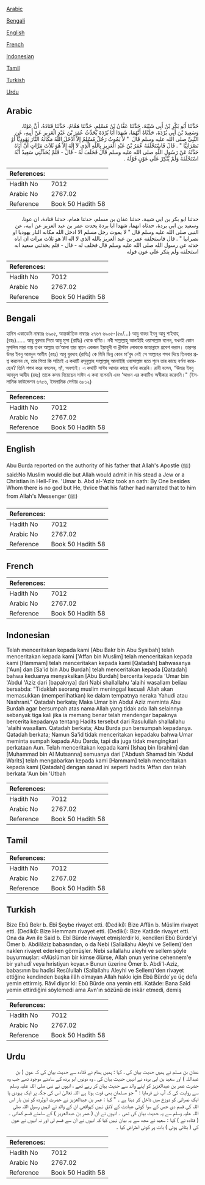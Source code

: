 [Arabic](#arabic)

[Bengali](#bengali)

[English](#english)

[French](#french)

[Indonesian](#indonesian)

[Tamil](#tamil)

[Turkish](#turkish)

[Urdu](#urdu)

## Arabic


<div dir="rtl" lang="ar" style={{fontSize:'larger',backgroundColor:'#f8f9fa',padding:20}}>
حَدَّثَنَا أَبُو بَكْرِ بْنُ أَبِي شَيْبَةَ، حَدَّثَنَا عَفَّانُ بْنُ مُسْلِمٍ، حَدَّثَنَا هَمَّامٌ، حَدَّثَنَا قَتَادَةُ، أَنَّ عَوْنًا، وَسَعِيدَ بْنَ أَبِي بُرْدَةَ، حَدَّثَاهُ أَنَّهُمَا، شَهِدَا أَبَا بُرْدَةَ يُحَدِّثُ عُمَرَ بْنَ عَبْدِ الْعَزِيزِ عَنْ أَبِيهِ، عَنِ النَّبِيِّ صلى الله عليه وسلم قَالَ ‏ "‏ لاَ يَمُوتُ رَجُلٌ مُسْلِمٌ إِلاَّ أَدْخَلَ اللَّهُ مَكَانَهُ النَّارَ يَهُودِيًّا أَوْ نَصْرَانِيًّا ‏"‏ ‏.‏ قَالَ فَاسْتَحْلَفَهُ عُمَرُ بْنُ عَبْدِ الْعَزِيزِ بِاللَّهِ الَّذِي لاَ إِلَهَ إِلاَّ هُوَ ثَلاَثَ مَرَّاتٍ أَنَّ أَبَاهُ حَدَّثَهُ عَنْ رَسُولِ اللَّهِ صلى الله عليه وسلم قَالَ فَحَلَفَ لَهُ - قَالَ - فَلَمْ يُحَدِّثْنِي سَعِيدٌ أَنَّهُ اسْتَحْلَفَهُ وَلَمْ يُنْكِرْ عَلَى عَوْنٍ قَوْلَهُ ‏.‏
</div>
<div style={{backgroundColor:'#f8f9fa',padding:20, marginBottom: 10}}><table> <thead> <tr> <th>References:</th> <th></th> </tr> </thead> <tbody><tr><td>Hadith No</td><td>7012</td></tr><tr><td>Arabic No</td><td>2767.02</td></tr><tr><td>Reference</td><td>Book 50 Hadith 58</td></tr></tbody></table></div>


<div dir="rtl" lang="ar" style={{fontSize:'larger',backgroundColor:'#f8f9fa',padding:20}}>
حدثنا ابو بكر بن ابي شيبة، حدثنا عفان بن مسلم، حدثنا همام، حدثنا قتادة، ان عونا، وسعيد بن ابي بردة، حدثاه انهما، شهدا ابا بردة يحدث عمر بن عبد العزيز عن ابيه، عن النبي صلى الله عليه وسلم قال " لا يموت رجل مسلم الا ادخل الله مكانه النار يهوديا او نصرانيا " . قال فاستحلفه عمر بن عبد العزيز بالله الذي لا اله الا هو ثلاث مرات ان اباه حدثه عن رسول الله صلى الله عليه وسلم قال فحلف له - قال - فلم يحدثني سعيد انه استحلفه ولم ينكر على عون قوله
</div>
<div style={{backgroundColor:'#f8f9fa',padding:20, marginBottom: 10}}><table> <thead> <tr> <th>References:</th> <th></th> </tr> </thead> <tbody><tr><td>Hadith No</td><td>7012</td></tr><tr><td>Arabic No</td><td>2767.02</td></tr><tr><td>Reference</td><td>Book 50 Hadith 58</td></tr></tbody></table></div>

## Bengali


<div dir="ltr" lang="bn" style={{fontSize:'larger',backgroundColor:'#f8f9fa',padding:20}}>
হাদিস একাডেমি নাম্বারঃ ৬৯০৫, আন্তর্জাতিক নাম্বারঃ ২৭৬৭ ৬৯০৫-(৫০/…) আবু বাকর ইবনু আবু শাইবাহ্ (রহঃ)...... আবূ বুরদার পিতা আবু মূসা (রাযিঃ) থেকে বর্ণিত। নবী সাল্লাল্লাহু আলাইহি ওয়াসাল্লাম বলেন, যখনই কোন মুসলিম মারা যায় তখন আল্লাহ তা’আলা তার স্থানে একজন ইয়াহুদী বা খ্রীস্টান লোককে জাহান্নামে প্রবেশ করান। তারপর উমর ইবনু আবদুল আযীয (রহঃ) আবু বুরদাহ (রাযিঃ) কে যিনি ভিন্ন কোন মা’বুদ নেই সে আল্লাহর শপথ দিয়ে তিনবার প্রশ্ন করলেন যে, তার পিতা কি সত্যিই এ কথাটি রসূলুল্লাহ সাল্লাল্লাহু আলাইহি ওয়াসাল্লাম হতে শুনে তার কাছে বর্ণনা করেছেন? তিনি শপথ করে বললেন, হ্যাঁ, অবশ্যই। এ কথাটি সাঈদ আমার কাছে বর্ণনা করেনি। রাবী বলেন, “উমার ইবনু আবদুল আযীয (রহঃ) তাকে কসম দিয়েছেন সাঈদ এ কথা বলেননি এবং ‘আওন এর কথাটিও অস্বীকার করেননি।" (ইসলামিক ফাউন্ডেশন ৬৭৫৬, ইসলামিক সেন্টার ৬৮১২)
</div>
<div style={{backgroundColor:'#f8f9fa',padding:20, marginBottom: 10}}><table> <thead> <tr> <th>References:</th> <th></th> </tr> </thead> <tbody><tr><td>Hadith No</td><td>7012</td></tr><tr><td>Arabic No</td><td>2767.02</td></tr><tr><td>Reference</td><td>Book 50 Hadith 58</td></tr></tbody></table></div>

## English


<div dir="ltr" lang="en" style={{fontSize:'larger',backgroundColor:'#f8f9fa',padding:20}}>
Abu Burda reported on the authority of his father that Allah's Apostle (ﷺ) said:No Muslim would die but Allah would admit in his stead a Jew or a Christian in Hell-Fire. 'Umar b. Abd al-'Aziz took an oath: By One besides Whom there is no god but He, thrice that his father had narrated that to him from Allah's Messenger (ﷺ)
</div>
<div style={{backgroundColor:'#f8f9fa',padding:20, marginBottom: 10}}><table> <thead> <tr> <th>References:</th> <th></th> </tr> </thead> <tbody><tr><td>Hadith No</td><td>7012</td></tr><tr><td>Arabic No</td><td>2767.02</td></tr><tr><td>Reference</td><td>Book 50 Hadith 58</td></tr></tbody></table></div>

## French


<div dir="ltr" lang="fr" style={{fontSize:'larger',backgroundColor:'#f8f9fa',padding:20}}>

</div>
<div style={{backgroundColor:'#f8f9fa',padding:20, marginBottom: 10}}><table> <thead> <tr> <th>References:</th> <th></th> </tr> </thead> <tbody><tr><td>Hadith No</td><td>7012</td></tr><tr><td>Arabic No</td><td>2767.02</td></tr><tr><td>Reference</td><td>Book 50 Hadith 58</td></tr></tbody></table></div>

## Indonesian


<div dir="ltr" lang="id" style={{fontSize:'larger',backgroundColor:'#f8f9fa',padding:20}}>
Telah menceritakan kepada kami [Abu Bakr bin Abu Syaibah] telah menceritakan kepada kami ['Affan bin Muslim] telah menceritakan kepada kami [Hammam] telah menceritakan kepada kami [Qatadah] bahwasanya ['Aun] dan [Sa'id bin Abu Burdah] telah menceritakan kepada [Qatadah] bahwa keduanya menyaksikan [Abu Burdah] bercerita kepada 'Umar bin 'Abdul 'Aziz dari [bapaknya] dari Nabi shallallahu 'alaihi wasallam beliau bersabda: "Tidaklah seorang muslim meninggal kecuali Allah akan memasukkan (memperlihatkan) ke dalam tempatnya neraka Yahudi atau Nashrani." Qatadah berkata; Maka Umar bin Abdul Aziz meminta Abu Burdah agar bersumpah atas nama Allah yang tidak ada Ilah selainnya sebanyak tiga kali jika ia memang benar telah mendengar bapaknya bercerita kepadanya tentang Hadits tersebut dari Rasulullah shallallahu 'alaihi wasallam. Qatadah berkata; Abu Burda pun bersumpah kepadanya. Qatadah berkata; Namun Sa'id tidak menceritakan kepadaku bahwa Umar meminta sumpah kepada Abu Darda, tapi dia juga tidak mengingkari perkataan Aun. Telah menceritakan kepada kami [Ishaq bin Ibrahim] dan [Muhammad bin Al Mutsanna] semuanya dari ['Abdush Shamad bin 'Abdul Warits] telah mengabarkan kepada kami [Hammam] telah menceritakan kepada kami [Qatadah] dengan sanad ini seperti hadits 'Affan dan telah berkata 'Aun bin 'Utbah
</div>
<div style={{backgroundColor:'#f8f9fa',padding:20, marginBottom: 10}}><table> <thead> <tr> <th>References:</th> <th></th> </tr> </thead> <tbody><tr><td>Hadith No</td><td>7012</td></tr><tr><td>Arabic No</td><td>2767.02</td></tr><tr><td>Reference</td><td>Book 50 Hadith 58</td></tr></tbody></table></div>

## Tamil


<div dir="ltr" lang="ta" style={{fontSize:'larger',backgroundColor:'#f8f9fa',padding:20}}>

</div>
<div style={{backgroundColor:'#f8f9fa',padding:20, marginBottom: 10}}><table> <thead> <tr> <th>References:</th> <th></th> </tr> </thead> <tbody><tr><td>Hadith No</td><td>7012</td></tr><tr><td>Arabic No</td><td>2767.02</td></tr><tr><td>Reference</td><td>Book 50 Hadith 58</td></tr></tbody></table></div>

## Turkish


<div dir="ltr" lang="tr" style={{fontSize:'larger',backgroundColor:'#f8f9fa',padding:20}}>
Bize Ebû Bekr b. Ebî Şeybe rivayet etti. (Dediki): Bize Affân b. Müslim rivayet etti. (Dediki): Bize Hemmam rivayet etti. (Dediki): Bize Katâde rivayet etti. Ona da Avn ile Said b. Ebî Bürde rivayet etmişlerdir ki, kendileri Ebû Bürde'yi Ömer b. Abdilâziz babasından, o da Nebi (Sallalîahu Aleyhi ve Sellem)'den naklen rivayet ederken görmüşler. Nebi sallallahu aleyhi ve sellem şöyle buyurmuşlar: «Müslüman bir kimse ölürse, Allah onun yerine cehennem'e bir yahudî veya hıristiyan koyar.» Bunun üzerine Ömer b. Abdi'l-Aziz, babasının bu hadîsi Resûlullah (Sallallahu Aleyhi ve Sellem)'den rivayet ettiğine kendinden başka ilâh olmayan Allah hakkı için Ebû Bürde'ye üç defa yemin ettirmiş. Râvî diyor ki: Ebû Bürde ona yemin etti. Katâde: Bana Saîd yemin ettirdiğini söylemedi ama Avn'ın sözünü de inkâr etmedi, demiş
</div>
<div style={{backgroundColor:'#f8f9fa',padding:20, marginBottom: 10}}><table> <thead> <tr> <th>References:</th> <th></th> </tr> </thead> <tbody><tr><td>Hadith No</td><td>7012</td></tr><tr><td>Arabic No</td><td>2767.02</td></tr><tr><td>Reference</td><td>Book 50 Hadith 58</td></tr></tbody></table></div>

## Urdu


<div dir="rtl" lang="ur" style={{fontSize:'larger',backgroundColor:'#f8f9fa',padding:20}}>
عفان بن مسلم نے ہمیں حدیث بیان کی ، کہا : ہمیں ہمام نے قتادہ سے حدیث بیان کی کہ عون ( بن عبداللہ ) اور سعید بن ابی بردہ نے انہیں حدیث بیان کی ، وہ دونوں ابو بردہ کے سامنے موجود تھے جب وہ حضرت عمر بن عبدالعزیز کو اپنے والد سے حدیث بیان کر رہے تھے ، انہوں نے نبی صلی اللہ علیہ وسلم سے روایت کی کہ آپ نے فرمایا : " جو مسلمان بھی فوت ہوتا ہے اللہ تعالیٰ اس کی جگہ پر ایک یہودی یا ایک نصرانی کو دوزخ میں داخل کر دیتا ہے ۔ " کہا : عمر بن عبدالعزیز نے حضرت ابوبُردہ کو تین بار اس اللہ کی قسم دی جس کے سوا کوئی عبادت کے لائق نہیں کہواقعی ان کے والد نے انہیں رسول اللہ صلی اللہ علیہ وسلم سے یہ حدیث بیان کی تھی ۔ انہوں نے ان ( عمر بن عبدالعزیز ) کے سامنے قسم کھائی ۔ ( قتادہ نے ) کہا : سعید نے مجھ سے یہ بیان نہیں کیا کہ انہوں نے ان سے قسم لی اور نہ انہوں نے عون کی ( بتائی ہوئی ) بات پر کوئی اعتراض کیا ۔
</div>
<div style={{backgroundColor:'#f8f9fa',padding:20, marginBottom: 10}}><table> <thead> <tr> <th>References:</th> <th></th> </tr> </thead> <tbody><tr><td>Hadith No</td><td>7012</td></tr><tr><td>Arabic No</td><td>2767.02</td></tr><tr><td>Reference</td><td>Book 50 Hadith 58</td></tr></tbody></table></div>